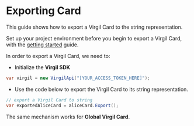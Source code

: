 # Exporting Card

This guide shows how to export a Virgil Card to the string representation.

Set up your project environment before you begin to export a Virgil Card, with the [getting started](/docs/guides/configuration/client-configuration.md) guide.

In order to export a Virgil Card, we need to:

- Initialize the **Virgil SDK**

```cs
var virgil = new VirgilApi("[YOUR_ACCESS_TOKEN_HERE]");
```

- Use the code below to export the Virgil Card to its string representation.

```cs
// export a Virgil Card to string
var exportedAliceCard = aliceCard.Export();
```

The same mechanism works for **Global Virgil Card**.
